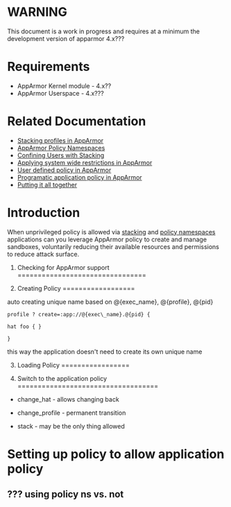WARNING
=======

This document is a work in progress and requires at a minimum the
development version of apparmor 4.x???

Requirements
============

-   AppArmor Kernel module - 4.x??
-   AppArmor Userspace - 4.x???

Related Documentation
=====================

-   [Stacking profiles in AppArmor](AppArmorStacking)
-   [AppArmor Policy Namespaces](AppArmorNamespaces)
-   [Confining Users with Stacking](StackingConfiningUsers)
-   [Applying system wide restrictions in AppArmor](AppArmorSystemWideRestrictions)
-   [User defined policy in AppArmor](AppArmorUserDefinedPolicy)
-   [Programatic application policy in AppArmor](AppArmorProgramaticApplicationPolicy)
-   [Putting it all together](AppArmorStackingAndNSFullPolicy)

Introduction
============

When unprivileged policy is allowed via [stacking](AppArmorStacking)
and [policy namespaces](AppArmorNamespaces) applications can you
leverage AppArmor policy to create and manage sandboxes, voluntarily
reducing their available resources and permissions to reduce attack
surface.

1. Checking for AppArmor support
================================

2. Creating Policy
==================

auto creating unique name based on @{exec\_name}, @{profile}, @{pid}

```
profile ? create=:app://@{exec\_name}.@{pid} {

hat foo { }

}
```

this way the application doesn't need to create its own unique name

3. Loading Policy
=================

4. Switch to the application policy
===================================

-   change\_hat - allows changing back

-   change\_profile - permanent transition

-   stack - may be the only thing allowed

Setting up policy to allow application policy
=============================================

??? using policy ns vs. not
---------------------------
